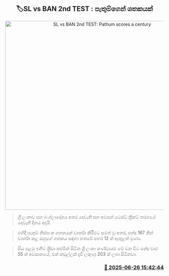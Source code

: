 <p align='center'><b><h2 align='center' title='SL vs BAN 2nd TEST: Pathum scores a century'>🏷SL vs BAN 2nd TEST : පැතුම්ගෙන් ශතකයක්</h2></b></p>
<p align='center'><img src='https://helakuru.sgp1.cdn.digitaloceanspaces.com/esana/images/lib/pathum-nissanka-test-archived.jpg' width='600' alt='SL vs BAN 2nd TEST: Pathum scores a century'></p>

> ශ්‍රී ලංකාව සහ බංග්ලාදේශය අතර දෙවැනි සහ අවසන් ටෙස්ට් ක්‍රිකට් තරගයේ දෙවැනි දිනය අදයි.

> එහිදී පැතුම් නිස්සංක ශතකයක් වාර්තා කිරීමට සමත් වූ අතර, පන්දු 167 කින් වාර්තා කළ ඔහුගේ ශතකය සඳහා හතරේ පහර 12 ක් ඇතුළත් වුණා.

> සිය පළමු ඉනිම ක්‍රීඩා කරමින් සිටින ශ්‍රී ලංකා කණ්ඩායම මේ වන විට පන්දු වාර 55 ක් අවසානයේ, එක් කඩුල්ලක් දැවී ලකුණු 203 ක් ලබා සිටිනවා.



<h3 align='right'><a href='https://www.helakuru.lk/esana/p/111383/'>📅 2025-06-26 15:42:44</a></h3>
